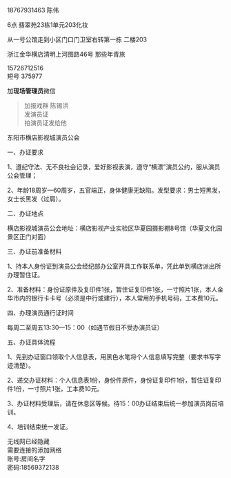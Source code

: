 
18767931463  陈伟  

6点 翡翠苑23栋1单元203化妆  

从一号公馆走到小区门口门卫室右转第一栋 二楼203   



浙江金华横店清明上河图路46号  那些年青旅    

15726712516      
短号 375977    

加**现场管理员**微信  
> 加报戏群  陈锡洪    
发演员证  
拍演员证发给他  



东阳市横店影视城演员公会

一、办证要求

1、遵纪守法、无不良社会记录，爱好影视表演，遵守“横漂”演员公约，服从演员公会管理；

2、年龄18周岁—60周岁，五官端正，身体健康无缺陷。发型要求：男士短黑发，女士长黑发（过肩）。

二、办证地点

横店影视城演员公会地址：横店影视产业实验区华夏园摄影棚8号馆（华夏文化园景区正门对面）

三、办证前准备材料

1、持本人身份证到演员公会经纪部办公室开具工作联系单，凭此单到横店派出所办理暂住证。

2、准备材料：身份证原件及复印件1张，暂住证复印件1张，一寸照片1张，本人金华市内的银行卡卡号（必须是中行或建行），本人常用的手机号码，工本费10元。

四、办理演员通行证时间

每周二至周五13:30—15：00（如遇节假日不受办演员证）

五、办证具体流程

1、先到办证窗口领取个人信息表，用黑色水笔将个人信息填写完整（要求书写字迹清楚）。

2、递交办证材料：个人信息表1份，身份件原件，身份证复印件1份，暂住证复印件1份，一寸照片1张，工本费10元。

3、办证材料受理后，请在休息区等候。待15：00办证结束后统一参加演员岗前培训。

4、培训结束统一发证。



无线网已经隐藏  
需要连接的添加网络  
账号:房间名字   
密码:18569372138  




